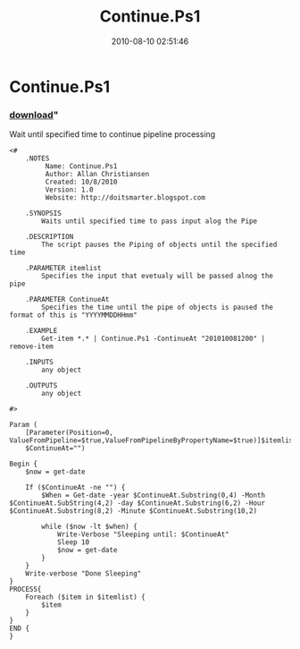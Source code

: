 ﻿---
pid:            2056
parent:         0
children:       
poster:         Allan Christiansen
title:          Continue.Ps1
date:           2010-08-10 02:51:46
format:         text
---

# Continue.Ps1

### [download](2056.txt)"

Wait until specified time to continue pipeline processing

```text
<#
    .NOTES
         Name: Continue.Ps1
         Author: Allan Christiansen
         Created: 10/8/2010
         Version: 1.0
         Website: http://doitsmarter.blogspot.com
        
    .SYNOPSIS
        Waits until specified time to pass input alog the Pipe
 
    .DESCRIPTION
        The script pauses the Piping of objects until the specified time
 
    .PARAMETER itemlist
        Specifies the input that evetualy will be passed alnog the pipe
     
    .PARAMETER ContinueAt
        Specifies the time until the pipe of objects is paused the format of this is "YYYYMMDDHHmm"
 
    .EXAMPLE
        Get-item *.* | Continue.Ps1 -ContinueAt "201010081200" | remove-item
 
    .INPUTS
        any object
 
    .OUTPUTS
        any object
        
#>

Param (	
    [Parameter(Position=0, ValueFromPipeline=$true,ValueFromPipelineByPropertyName=$true)]$itemlist,
    $ContinueAt="")

Begin {
    $now = get-date

    If ($ContinueAt -ne "") {
        $When = Get-date -year $ContinueAt.Substring(0,4) -Month $ContinueAt.SubString(4,2) -day $ContinueAt.Substring(6,2) -Hour $ContinueAt.Substring(8,2) -Minute $ContinueAt.Substring(10,2)

        while ($now -lt $when) {
            Write-Verbose "Sleeping until: $ContinueAt"
            Sleep 10
            $now = get-date
        }
    }
    Write-verbose "Done Sleeping"
}
PROCESS{
    Foreach ($item in $itemlist) {
        $item
    }
}
END {
}   
```
